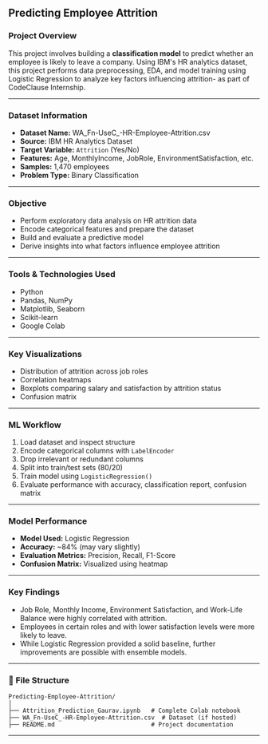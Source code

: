 ## Predicting Employee Attrition

### Project Overview

This project involves building a **classification model** to predict whether an employee is likely to leave a company. Using IBM's HR analytics dataset, this project performs data preprocessing, EDA, and model training using Logistic Regression to analyze key factors influencing attrition- as part of CodeClause Internship.

---

### Dataset Information

* **Dataset Name:** WA\_Fn-UseC\_-HR-Employee-Attrition.csv
* **Source:** IBM HR Analytics Dataset
* **Target Variable:** `Attrition` (Yes/No)
* **Features:** Age, MonthlyIncome, JobRole, EnvironmentSatisfaction, etc.
* **Samples:** 1,470 employees
* **Problem Type:** Binary Classification

---

### Objective

* Perform exploratory data analysis on HR attrition data
* Encode categorical features and prepare the dataset
* Build and evaluate a predictive model
* Derive insights into what factors influence employee attrition

---

### Tools & Technologies Used

* Python
* Pandas, NumPy
* Matplotlib, Seaborn
* Scikit-learn
* Google Colab

---

### Key Visualizations

* Distribution of attrition across job roles
* Correlation heatmaps
* Boxplots comparing salary and satisfaction by attrition status
* Confusion matrix

---

### ML Workflow

1. Load dataset and inspect structure
2. Encode categorical columns with `LabelEncoder`
3. Drop irrelevant or redundant columns
4. Split into train/test sets (80/20)
5. Train model using `LogisticRegression()`
6. Evaluate performance with accuracy, classification report, confusion matrix

---

### Model Performance

* **Model Used:** Logistic Regression
* **Accuracy:** \~84% (may vary slightly)
* **Evaluation Metrics:** Precision, Recall, F1-Score
* **Confusion Matrix:** Visualized using heatmap

---

### Key Findings

* Job Role, Monthly Income, Environment Satisfaction, and Work-Life Balance were highly correlated with attrition.
* Employees in certain roles and with lower satisfaction levels were more likely to leave.
* While Logistic Regression provided a solid baseline, further improvements are possible with ensemble models.

---

### 📁 File Structure

```
Predicting-Employee-Attrition/
│
├── Attrition_Prediction_Gaurav.ipynb   # Complete Colab notebook
├── WA_Fn-UseC_-HR-Employee-Attrition.csv  # Dataset (if hosted)
├── README.md                           # Project documentation
```

---



